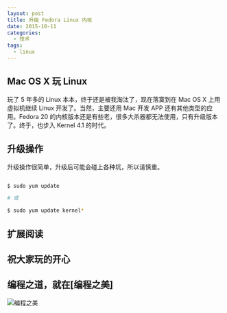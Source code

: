 ```yaml
---
layout: post
title: 升级 Fedora Linux 内核
date: 2015-10-11
categories:
  - 技术
tags:
  - linux
---
```

## Mac OS X 玩 Linux

玩了 5 年多的 Linux 本本，终于还是被我淘汰了，现在落寞到在 Mac OS X 上用虚拟机继续 Linux 开发了。当然，主要还用 Mac 开发 APP 还有其他类型的应用。Fedora 20 的内核版本还是有些老，很多大杀器都无法使用，只有升级版本了。终于，也步入 Kernel 4.1 的时代。


## 升级操作

升级操作很简单，升级后可能会碰上各种坑，所以请慎重。

```bash

$ sudo yum update

# 或

$ sudo yum update kernel*

```


## 扩展阅读


## 祝大家玩的开心

## 编程之道，就在[编程之美]

![编程之美](/img/weixin_qr.jpg)


